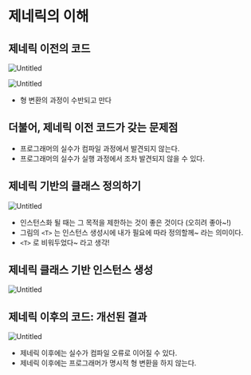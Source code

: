 # 제네릭의 이해

## 제네릭 이전의 코드

![Untitled](https://s3-us-west-2.amazonaws.com/secure.notion-static.com/016d0aff-409d-48a4-84c4-5b2bf25e4c59/Untitled.png)

![Untitled](https://s3-us-west-2.amazonaws.com/secure.notion-static.com/c2daabe9-0b48-4ee0-9439-1c13f0579cd5/Untitled.png)

- 형 변환의 과정이 수반되고 만다

## 더불어, 제네릭 이전 코드가 갖는 문제점

- 프로그래머의 실수가 컴파일 과정에서 발견되지 않는다.
- 프로그래머의 실수가 실행 과정에서 조차 발견되지 않을 수 있다.

## 제네릭 기반의 클래스 정의하기

![Untitled](https://s3-us-west-2.amazonaws.com/secure.notion-static.com/49d8b515-59a1-4228-954f-0a77bae09a38/Untitled.png)

- 인스턴스화 될 때는 그 목적을 제한하는 것이 좋은 것이다 (오히려 좋아~!)
- 그림의 `<T>` 는 인스턴스 생성시에 내가 필요에 따라 정의할께~ 라는 의미이다.
- `<T>` 로 비워두었다~ 라고 생각!

## 제네릭 클래스 기반 인스턴스 생성

![Untitled](https://s3-us-west-2.amazonaws.com/secure.notion-static.com/eea8087d-29b2-405b-8c77-7b89aea53a03/Untitled.png)

## 제네릭 이후의 코드: 개선된 결과

![Untitled](https://s3-us-west-2.amazonaws.com/secure.notion-static.com/f5c6cbe1-a070-4481-9f8d-170b879008e5/Untitled.png)

- 제네릭 이후에는 실수가 컴파일 오류로 이어질 수 있다.
- 제네릭 이후에는 프로그래머가 명시적  형 변환을 하지 않는다.
